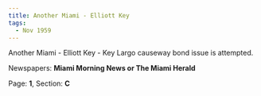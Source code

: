 ```yaml
---  
title: Another Miami - Elliott Key  
tags:  
  - Nov 1959  
---  
```

  
Another Miami - Elliott Key - Key Largo causeway bond issue is attempted.  
  
Newspapers: **Miami Morning News or The Miami Herald**  
  
Page: **1**, Section: **C** 
